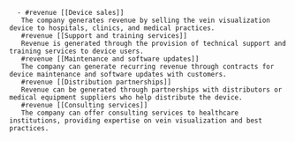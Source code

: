       - #revenue [[Device sales]]
       The company generates revenue by selling the vein visualization device to hospitals, clinics, and medical practices.
       #revenue [[Support and training services]]
       Revenue is generated through the provision of technical support and training services to device users.
       #revenue [[Maintenance and software updates]]
       The company can generate recurring revenue through contracts for device maintenance and software updates with customers.
       #revenue [[Distribution partnerships]]
       Revenue can be generated through partnerships with distributors or medical equipment suppliers who help distribute the device.
       #revenue [[Consulting services]]
       The company can offer consulting services to healthcare institutions, providing expertise on vein visualization and best practices.


